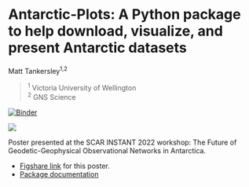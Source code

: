 # Antarctic-Plots: A Python package to help download, visualize, and present Antarctic datasets

Matt Tankersley<sup>1,2</sup>

> <sup>1</sup> Victoria University of Wellington<br>
> <sup>2</sup> GNS Science<br> 

[![Binder](https://mybinder.org/badge_logo.svg)](https://mybinder.org/v2/gh/mdtanker/SCAR_INSTANT_2022/v1.0?labpath=figures%2FPoster_plots.ipynb)

![](Tankersley_INSTANT_2022.png)

Poster presented at the SCAR INSTANT 2022 workshop: The Future of Geodetic-Geophysical Observational Networks in Antarctica.

* [Figshare link](https://doi.org/10.6084/m9.figshare.21183931.v3) for this poster.
* [Package documentation](https://antarctic-plots.readthedocs.io/en/latest/)
